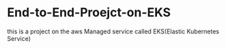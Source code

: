 # End-to-End-Proejct-on-EKS
this is a project on the aws Managed service called EKS(Elastic Kubernetes Service)
